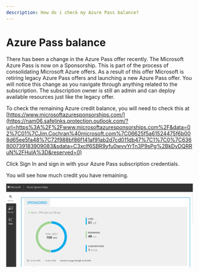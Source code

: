 ```yaml
---
description: How do i check my Azure Pass balance?
---
```


# Azure Pass balance

There has been a change in the Azure Pass offer recently. The Microsoft Azure Pass is now on a Sponsorship. This is part of the process of consolidating Microsoft Azure offers. As a result of this offer Microsoft is retiring legacy Azure Pass offers and launching a new Azure Pass offer. You will notice this change as you navigate through anything related to the subscription. The subscription owner is still an admin and can deploy available resources just like the legacy offer.

To check the remaining Azure credit balance, you will need to check this at [https://www.microsoftazuresponsorships.com/](https://nam06.safelinks.protection.outlook.com/?url=https%3A%2F%2Fwww.microsoftazuresponsorships.com%2F&data=02%7C01%7CJim.Cochran%40microsoft.com%7C06625f5a61524475f6b008d65ee5fa48%7C72f988bf86f141af91ab2d7cd011db47%7C1%7C0%7C636800739183909083&sdata=C3xclf6SBR9yfu0wvvYrTn3P9sPg%2BkDvDQRRuN%2FHulA%3D&reserved=0)

Click Sign In and sign in with your Azure Pass subscription credentials.

You will see how much credit you have remaining.

![](../.gitbook/assets/azure-pass-balance.png)



